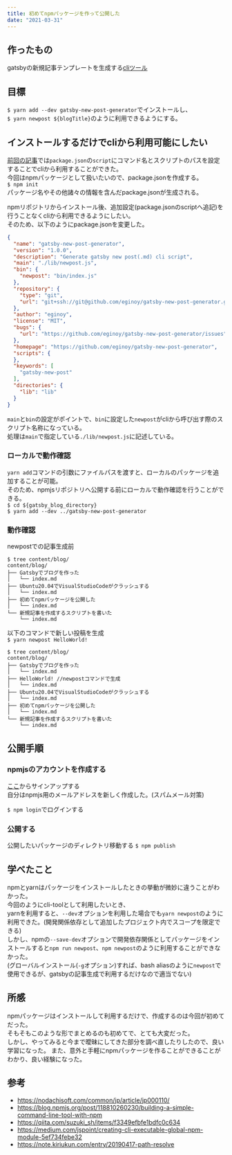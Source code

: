 ```yaml
---
title: 初めてnpmパッケージを作って公開した
date: "2021-03-31"
---
```

## 作ったもの
gatsbyの新規記事テンプレートを生成する[cliツール](https://github.com/eginoy/gatsby_new_post_script)

## 目標
`$ yarn add --dev gatsby-new-post-generator`でインストールし、  
`$ yarn newpost ${blogTitle}`のように利用できるようにする。  

## インストールするだけでcliから利用可能にしたい
[前回の記事](https://eginoy.github.io/%E6%96%B0%E8%A6%8F%E8%A8%98%E4%BA%8B%E3%82%92%E4%BD%9C%E6%88%90%E3%81%99%E3%82%8B%E3%82%B9%E3%82%AF%E3%83%AA%E3%83%97%E3%83%88%E3%82%92%E6%9B%B8%E3%81%84%E3%81%9F/)では`package.json`の`script`にコマンド名とスクリプトのパスを設定することでcliから利用することができた。  
今回はnpmパッケージとして扱いたいので、package.jsonを作成する。  
`$ npm init`  
パッケージ名やその他諸々の情報を含んだpackage.jsonが生成される。  

npmリポジトリからインストール後、追加設定(package.jsonのscriptへ追記)を行うことなくcliから利用できるようにしたい。  
そのため、以下のようにpackage.jsonを変更した。
```json
{
  "name": "gatsby-new-post-generator",
  "version": "1.0.0",
  "description": "Generate gatsby new post(.md) cli script",
  "main": "./lib/newpost.js",
  "bin": {
    "newpost": "bin/index.js"
  },
  "repository": {
    "type": "git",
    "url": "git+ssh://git@github.com/eginoy/gatsby-new-post-generator.git"
  },
  "author": "eginoy",
  "license": "MIT",
  "bugs": {
    "url": "https://github.com/eginoy/gatsby-new-post-generator/issues"
  },
  "homepage": "https://github.com/eginoy/gatsby-new-post-generator",
  "scripts": {
  },
  "keywords": [
    "gatsby-new-post"
  ],
  "directories": {
    "lib": "lib"
  }
}
```
`main`と`bin`の設定がポイントで、`bin`に設定した`newpost`がcliから呼び出す際のスクリプト名称になっている。  
処理は`main`で指定している`./lib/newpost.js`に記述している。  

### ローカルで動作確認
`yarn add`コマンドの引数にファイルパスを渡すと、ローカルのパッケージを追加することが可能。  
そのため、npmjsリポジトリへ公開する前にローカルで動作確認を行うことができる。  
`$ cd ${gatsby_blog_directory}`  
`$ yarn add --dev ../gatsby-new-post-generator`  

### 動作確認
newpostでの記事生成前
```
$ tree content/blog/
content/blog/
├── Gatsbyでブログを作った
│   └── index.md
├── Ubuntu20.04でVisualStudioCodeがクラッシュする
│   └── index.md
├── 初めてnpmパッケージを公開した
│   └── index.md
└── 新規記事を作成するスクリプトを書いた
    └── index.md
```

以下のコマンドで新しい投稿を生成  
`$ yarn newpost HelloWorld!`
```
$ tree content/blog/
content/blog/
├── Gatsbyでブログを作った
│   └── index.md
├── HelloWorld! //newpostコマンドで生成
│   └── index.md
├── Ubuntu20.04でVisualStudioCodeがクラッシュする
│   └── index.md
├── 初めてnpmパッケージを公開した
│   └── index.md
└── 新規記事を作成するスクリプトを書いた
    └── index.md
```

## 公開手順
### npmjsのアカウントを作成する
[ここ](https://www.npmjs.com/signup)からサインアップする  
自分はnpmjs用のメールアドレスを新しく作成した。(スパムメール対策)  

`$ npm login`でログインする

### 公開する
公開したいパッケージのディレクトリ移動する
`$ npm publish`

## 学べたこと
npmとyarnはパッケージをインストールしたときの挙動が微妙に違うことがわかった。  
今回のようにcli-toolとして利用したいとき、  
yarnを利用すると、`--dev`オプションを利用した場合でも`yarn newpost`のように利用できた。(開発関係依存として追加したプロジェクト内でスコープを限定できる)  
しかし、npmの`--save-dev`オプションで開発依存関係としてパッケージをインストールすると`npm run newpost`、`npm newpost`のように利用することができなかった。  
(グローバルインストール(`-g`オプション)すれば、bash aliasのように`newpost`で使用できるが、gatsbyの記事生成で利用するだけなので適当でない)

## 所感
npmパッケージはインストールして利用するだけで、作成するのは今回が初めてだった。  
そもそもこのような形でまとめるのも初めてで、とても大変だった。  
しかし、やってみると今まで曖昧にしてきた部分を調べ直したりしたので、良い学習になった。
また、意外と手軽にnpmパッケージを作ることができることがわかり、良い経験になった。

## 参考
 - https://nodachisoft.com/common/jp/article/jp000110/
 - https://blog.npmjs.org/post/118810260230/building-a-simple-command-line-tool-with-npm
 - https://qiita.com/suzuki_sh/items/f3349efbfe1bdfc0c634
 - https://medium.com/jspoint/creating-cli-executable-global-npm-module-5ef734febe32
 - https://note.kiriukun.com/entry/20190417-path-resolve